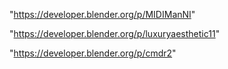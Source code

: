 "https://developer.blender.org/p/MIDIManNI"

"https://developer.blender.org/p/luxuryaesthetic11"

"https://developer.blender.org/p/cmdr2"

 
 
